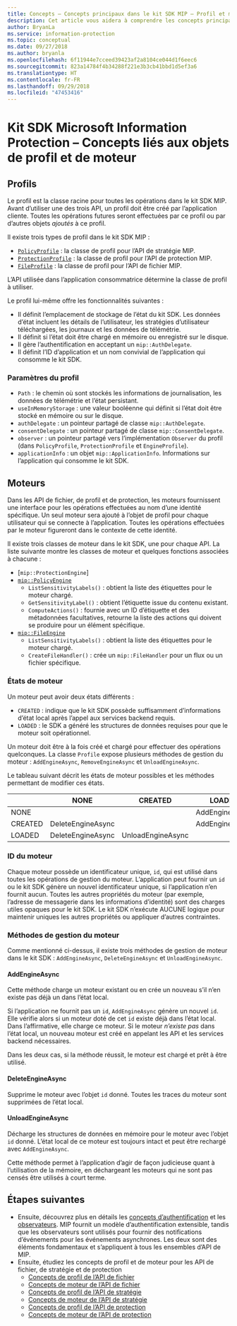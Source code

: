 ```yaml
---
title: Concepts – Concepts principaux dans le kit SDK MIP – Profil et moteur
description: Cet article vous aidera à comprendre les concepts principaux du kit SDK, appelés profil et moteur, qui sont créés pendant l’initialisation de l’application.
author: BryanLa
ms.service: information-protection
ms.topic: conceptual
ms.date: 09/27/2018
ms.author: bryanla
ms.openlocfilehash: 6f11944e7cceed39423af2a8104ce044d1f6eec6
ms.sourcegitcommit: 823a14784f4b34288f221e3b3cb41bbd1d5ef3a6
ms.translationtype: HT
ms.contentlocale: fr-FR
ms.lasthandoff: 09/29/2018
ms.locfileid: "47453416"
---
```

# <a name="microsoft-information-protection-sdk---profile-and-engine-object-concepts"></a>Kit SDK Microsoft Information Protection – Concepts liés aux objets de profil et de moteur

## <a name="profiles"></a>Profils

Le profil est la classe racine pour toutes les opérations dans le kit SDK MIP. Avant d’utiliser une des trois API, un profil doit être créé par l’application cliente. Toutes les opérations futures seront effectuées par ce profil ou par d’autres objets *ajoutés* à ce profil.

Il existe trois types de profil dans le kit SDK MIP :

- [`PolicyProfile`](reference/class_mip_policyprofile.md) : la classe de profil pour l’API de stratégie MIP.
- [`ProtectionProfile`](reference/class_mip_protectionprofile.md) : la classe de profil pour l’API de protection MIP.
- [`FileProfile`](reference/class_mip_fileprofile.md) : la classe de profil pour l’API de fichier MIP.

L’API utilisée dans l’application consommatrice détermine la classe de profil à utiliser.

Le profil lui-même offre les fonctionnalités suivantes :

- Il définit l’emplacement de stockage de l’état du kit SDK. Les données d’état incluent les détails de l’utilisateur, les stratégies d’utilisateur téléchargées, les journaux et les données de télémétrie.
- Il définit si l’état doit être chargé en mémoire ou enregistré sur le disque.
- Il gère l’authentification en acceptant un `mip::AuthDelegate`.
- Il définit l’ID d’application et un nom convivial de l’application qui consomme le kit SDK.

### <a name="profile-settings"></a>Paramètres du profil

- `Path` : le chemin où sont stockés les informations de journalisation, les données de télémétrie et l’état persistant.
- `useInMemoryStorage` : une valeur booléenne qui définit si l’état doit être stocké en mémoire ou sur le disque.
- `authDelegate` : un pointeur partagé de classe `mip::AuthDelegate`. 
- `consentDelegate` : un pointeur partagé de classe `mip::ConsentDelegate`. 
- `observer` : un pointeur partagé vers l’implémentation `Observer` du profil (dans `PolicyProfile`, `ProtectionProfile` et `EngineProfile`).
- `applicationInfo` : un objet `mip::ApplicationInfo`. Informations sur l’application qui consomme le kit SDK.

## <a name="engines"></a>Moteurs

Dans les API de fichier, de profil et de protection, les moteurs fournissent une interface pour les opérations effectuées au nom d’une identité spécifique. Un seul moteur sera ajouté à l’objet de profil pour chaque utilisateur qui se connecte à l’application. Toutes les opérations effectuées par le moteur figureront dans le contexte de cette identité.

Il existe trois classes de moteur dans le kit SDK, une pour chaque API. La liste suivante montre les classes de moteur et quelques fonctions associées à chacune :

- [`mip::ProtectionEngine`]
- [`mip::PolicyEngine`](reference/class_mip_policyengine.md)
  - `ListSensitivityLabels()` : obtient la liste des étiquettes pour le moteur chargé.
  - `GetSensitivityLabel()` : obtient l’étiquette issue du contenu existant.
  - `ComputeActions()` : fournie avec un ID d’étiquette et des métadonnées facultatives, retourne la liste des actions qui doivent se produire pour un élément spécifique.
- [`mip::FileEngine`](reference/class_mip_fileengine.md)
  - `ListSensitivityLabels()` : obtient la liste des étiquettes pour le moteur chargé.
  - `CreateFileHandler()` : crée un `mip::FileHandler` pour un flux ou un fichier spécifique.

### <a name="engine-states"></a>États de moteur

Un moteur peut avoir deux états différents :

- `CREATED` : indique que le kit SDK possède suffisamment d’informations d’état local après l’appel aux services backend requis.
- `LOADED` : le SDK a généré les structures de données requises pour que le moteur soit opérationnel.

Un moteur doit être à la fois créé et chargé pour effectuer des opérations quelconques. La classe `Profile` expose plusieurs méthodes de gestion du moteur : `AddEngineAsync`, `RemoveEngineAsync` et `UnloadEngineAsync`.

Le tableau suivant décrit les états de moteur possibles et les méthodes permettant de modifier ces états.

|         | NONE              | CREATED           | LOADED         |
|---------|-------------------|-------------------|----------------|
| NONE    |                   |                   | AddEngineAsync |
| CREATED | DeleteEngineAsync |                   | AddEngineAsync |
| LOADED  | DeleteEngineAsync | UnloadEngineAsync |                |

### <a name="engine-id"></a>ID du moteur

Chaque moteur possède un identificateur unique, `id`, qui est utilisé dans toutes les opérations de gestion du moteur. L’application peut fournir un `id` ou le kit SDK génère un nouvel identificateur unique, si l’application n’en fournit aucun. Toutes les autres propriétés du moteur (par exemple, l’adresse de messagerie dans les informations d’identité) sont des charges utiles opaques pour le kit SDK. Le kit SDK n’exécute AUCUNE logique pour maintenir uniques les autres propriétés ou appliquer d’autres contraintes.

### <a name="engine-management-methods"></a>Méthodes de gestion du moteur

Comme mentionné ci-dessus, il existe trois méthodes de gestion de moteur dans le kit SDK : `AddEngineAsync`, `DeleteEngineAsync` et `UnloadEngineAsync`.

#### <a name="addengineasync"></a>AddEngineAsync

Cette méthode charge un moteur existant ou en crée un nouveau s’il n’en existe pas déjà un dans l’état local.

Si l’application ne fournit pas un `id`, `AddEngineAsync` génère un nouvel `id`. Elle vérifie alors si un moteur doté de cet `id` existe déjà dans l’état local. Dans l’affirmative, elle charge ce moteur. Si le moteur *n’existe pas* dans l’état local, un nouveau moteur est créé en appelant les API et les services backend nécessaires.

Dans les deux cas, si la méthode réussit, le moteur est chargé et prêt à être utilisé.

#### <a name="deleteengineasync"></a>DeleteEngineAsync

Supprime le moteur avec l’objet `id` donné. Toutes les traces du moteur sont supprimées de l’état local.

#### <a name="unloadengineasync"></a>UnloadEngineAsync

Décharge les structures de données en mémoire pour le moteur avec l’objet `id` donné. L’état local de ce moteur est toujours intact et peut être rechargé avec `AddEngineAsync`.

Cette méthode permet à l’application d’agir de façon judicieuse quant à l’utilisation de la mémoire, en déchargeant les moteurs qui ne sont pas censés être utilisés à court terme.

## <a name="next-steps"></a>Étapes suivantes

- Ensuite, découvrez plus en détails les [concepts d’authentification](concept-authentication-cpp.md) et les [observateurs](concept-async-observers.md). MIP fournit un modèle d’authentification extensible, tandis que les observateurs sont utilisés pour fournir des notifications d’événements pour les événements asynchrones. Les deux sont des éléments fondamentaux et s’appliquent à tous les ensembles d’API de MIP.
- Ensuite, étudiez les concepts de profil et de moteur pour les API de fichier, de stratégie et de protection
  - [Concepts de profil de l’API de fichier](concept-profile-engine-file-profile-cpp.md)
  - [Concepts de moteur de l’API de fichier](concept-profile-engine-file-engine-cpp.md)
  - [Concepts de profil de l’API de stratégie](concept-profile-engine-file-profile-cpp.md)
  - [Concepts de moteur de l’API de stratégie](concept-profile-engine-file-engine-cpp.md)
  - [Concepts de profil de l’API de protection](concept-profile-engine-file-profile-cpp.md)
  - [Concepts de moteur de l’API de protection](concept-profile-engine-file-engine-cpp.md)  
